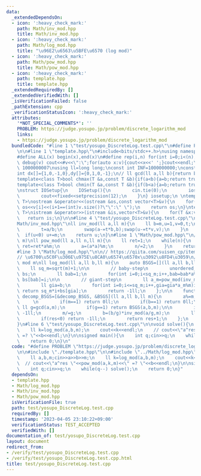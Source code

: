 ```yaml
---
data:
  _extendedDependsOn:
  - icon: ':heavy_check_mark:'
    path: Math/inv_mod.hpp
    title: Math/inv_mod.hpp
  - icon: ':heavy_check_mark:'
    path: Math/log_mod.hpp
    title: "\u96E2\u6563\u5BFE\u6570 (log mod)"
  - icon: ':heavy_check_mark:'
    path: Math/pow_mod.hpp
    title: Math/pow_mod.hpp
  - icon: ':heavy_check_mark:'
    path: template.hpp
    title: template.hpp
  _extendedRequiredBy: []
  _extendedVerifiedWith: []
  _isVerificationFailed: false
  _pathExtension: cpp
  _verificationStatusIcon: ':heavy_check_mark:'
  attributes:
    '*NOT_SPECIAL_COMMENTS*': ''
    PROBLEM: https://judge.yosupo.jp/problem/discrete_logarithm_mod
    links:
    - https://judge.yosupo.jp/problem/discrete_logarithm_mod
  bundledCode: "#line 1 \"test/yosupo_DiscreteLog.test.cpp\"\n#define PROBLEM \"https://judge.yosupo.jp/problem/discrete_logarithm_mod\"\
    \n\n#line 1 \"template.hpp\"\n#include<bits/stdc++.h>\nusing namespace std;\n\
    #define ALL(x) begin(x),end(x)\n#define rep(i,n) for(int i=0;i<(n);i++)\n#define\
    \ debug(v) cout<<#v<<\":\";for(auto x:v){cout<<x<<' ';}cout<<endl;\n#define mod\
    \ 1000000007\nusing ll=long long;\nconst int INF=1000000000;\nconst ll LINF=1001002003004005006ll;\n\
    int dx[]={1,0,-1,0},dy[]={0,1,0,-1};\n// ll gcd(ll a,ll b){return b?gcd(b,a%b):a;}\n\
    template<class T>bool chmax(T &a,const T &b){if(a<b){a=b;return true;}return false;}\n\
    template<class T>bool chmin(T &a,const T &b){if(b<a){a=b;return true;}return false;}\n\
    \nstruct IOSetup{\n    IOSetup(){\n        cin.tie(0);\n        ios::sync_with_stdio(0);\n\
    \        cout<<fixed<<setprecision(12);\n    }\n} iosetup;\n \ntemplate<typename\
    \ T>\nostream &operator<<(ostream &os,const vector<T>&v){\n    for(int i=0;i<(int)v.size();i++)\
    \ os<<v[i]<<(i+1==(int)v.size()?\"\":\" \");\n    return os;\n}\ntemplate<typename\
    \ T>\nistream &operator>>(istream &is,vector<T>&v){\n    for(T &x:v)is>>x;\n \
    \   return is;\n}\n\n#line 4 \"test/yosupo_DiscreteLog.test.cpp\"\n\n#line 1 \"\
    Math/inv_mod.hpp\"\nll inv_mod(ll a,ll m){\n    ll b=m,u=1,v=0,t;\n    while(b){\n\
    \        t=a/b;\n        swap(a-=t*b,b);swap(u-=t*v,v);\n    }\n    u%=m;\n  \
    \  if(u<0) u+=m;\n    return u;\n}\n#line 1 \"Math/pow_mod.hpp\"\n// a^n (mod\
    \ m)\nll pow_mod(ll a,ll n,ll m){\n    ll ret=1;\n    while(n){\n        if(n&1)\
    \ ret=ret*a%m;\n        a=(a*a)%m;\n        n/=2;\n    }\n    return ret;\n}\n\
    #line 3 \"Math/log_mod.hpp\"\n\n// https://qiita.com/suisen_cp/items/d597c8ec576ae32ee2d7\n\
    // \u6700\u5C0F\u306E\u975E\u8CA0\u6574\u6570x\u3092\u8FD4\u3059\n// a ^ x = b\
    \ mod m\nll log_mod(ll a,ll b,ll m){\n    auto BSGS=[](ll a,ll b,ll m){\n    \
    \    ll sq_m=sqrt(m)+1;\n\n        // baby-step\n        unordered_map<ll,ll>\
    \ bs;\n        ll bab=1;\n        for(int i=0;i<sq_m;i++,bab=bab*a%m)if(!bs.count(bab))\
    \ bs[bab]=i;\n\n        // giant-step\n        ll a_m=pow_mod(inv_mod(a,m),sq_m,m);\n\
    \        ll gia=b;\n        for(int i=0;i<=sq_m;i++,gia=gia*a_m%m)if(bs.count(gia))\
    \ return sq_m*i+bs[gia];\n        return -1ll;\n    };\n\n    function<ll(ll,ll,ll)>\
    \ decomp_BSGS=[&decomp_BSGS, &BSGS](ll a,ll b,ll m){\n        a%=m,b%=m;\n   \
    \     \n        if(m==1) return 0ll;\n        if(b==1) return 0ll;\n\n       \
    \ ll g=gcd(a,m);\n        if(g==1) return BSGS(a,b,m);\n\n        if(b%g) return\
    \ -1ll;\n        m/=g;\n        b=(b/g)*inv_mod(a/g,m);\n        ll res=decomp_BSGS(a,b,m);\n\
    \        if(res<0) return -1ll;\n        return res+1;\n    };\n    return decomp_BSGS(a,b,m);\n\
    }\n#line 6 \"test/yosupo_DiscreteLog.test.cpp\"\n\nvoid solve(){\n    ll a,b,m;cin>>a>>b>>m;\n\
    \    ll k=log_mod(a,b,m);\n    cout<<k<<endl;\n    // cout<<\"a^res \"<<pow_mod(a,k,m)<<\"\
    \ =? \"<<b<<endl;\n}\n\nsigned main(){\n    int q;cin>>q;\n    while(q--) solve();\n\
    \    return 0;\n}\n"
  code: "#define PROBLEM \"https://judge.yosupo.jp/problem/discrete_logarithm_mod\"\
    \n\n#include \"./template.hpp\"\n\n#include \"../Math/log_mod.hpp\"\n\nvoid solve(){\n\
    \    ll a,b,m;cin>>a>>b>>m;\n    ll k=log_mod(a,b,m);\n    cout<<k<<endl;\n  \
    \  // cout<<\"a^res \"<<pow_mod(a,k,m)<<\" =? \"<<b<<endl;\n}\n\nsigned main(){\n\
    \    int q;cin>>q;\n    while(q--) solve();\n    return 0;\n}"
  dependsOn:
  - template.hpp
  - Math/log_mod.hpp
  - Math/inv_mod.hpp
  - Math/pow_mod.hpp
  isVerificationFile: true
  path: test/yosupo_DiscreteLog.test.cpp
  requiredBy: []
  timestamp: '2023-04-05 23:10:22+09:00'
  verificationStatus: TEST_ACCEPTED
  verifiedWith: []
documentation_of: test/yosupo_DiscreteLog.test.cpp
layout: document
redirect_from:
- /verify/test/yosupo_DiscreteLog.test.cpp
- /verify/test/yosupo_DiscreteLog.test.cpp.html
title: test/yosupo_DiscreteLog.test.cpp
---
```

